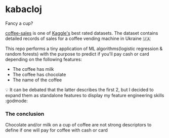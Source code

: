 # kabacloj

Fancy a cup?

[coffee-sales](https://www.kaggle.com/datasets/ihelon/coffee-sales) is one of [Kaggle's](https://www.kaggle.com/) best
rated datasets. The dataset contains detailed records of sales for a coffee vending machine in Ukraine :ukraine: 

This repo performs a tiny application of ML algorithms(logistic regression & random forests) with the purpose to predict if you'll pay cash or card depending on the following features:

- The coffee has milk
- The coffee has chocolate
- The name of the coffee

💡 It can be debated that the latter describes the first 2, but I decided to expand them as standalone features to display my feature engineering skills :godmode:

### The conclusion

Chocolate and/or milk on a cup of coffee are not strong descriptors to define if one will pay for coffee with cash or card
